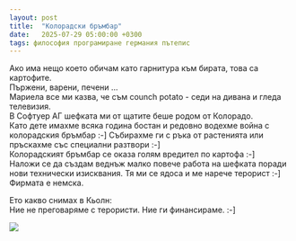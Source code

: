 ```yaml
---
layout: post
title:  "Колорадски бръмбар"
date:   2025-07-29 05:00:00 +0300
tags: философия програмиране германия пътепис
---
```

Ако има нещо което обичам като гарнитура към бирата, това са картофите.   
Пържени, варени, печени ...    
Мариела все ми казва, че съм counch potato - седи на дивана и гледа телевизия.  
В Софтуер АГ шефката ми от щатите беше родом от Колорадо.  
Като дете имахме всяка година бостан и редовно водехме война с колорадския бръмбар :-]
Събирахме ги с ръка от растенията или пръскахме със специални разтвори :-]  
Колорадският бръмбар се оказа голям вредител по картофа :-]  
Наложи се да създам веднъж малко повече работа на шефката поради нови технически изисквания.
Тя ми се ядоса и ме нарече терорист :-] Фирмата е немска.  

Ето какво снимах в Кьолн:  
Ние не преговаряме с терористи. Ние ги финансираме. :-]

![]({{site.baseurl}}/assets/images/merkel.jpg)